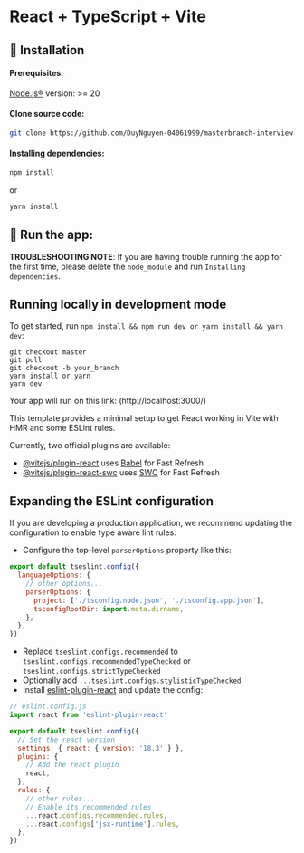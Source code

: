 # React + TypeScript + Vite

## 🚀 Installation
#### Prerequisites: 
[Node.js®](https://nodejs.org/) version: >= 20

#### Clone source code:

```sh
git clone https://github.com/DuyNguyen-04061999/masterbranch-interview.git
```

#### Installing dependencies:

```sh
npm install
```

or

```sh
yarn install
```
## 🚀 Run the app:

**TROUBLESHOOTING NOTE**: If you are having trouble running the app for the first time, please delete the `node_module` and run `Installing dependencies`.

## Running locally in development mode

To get started, run `npm install && npm run dev or yarn install && yarn dev`:
    
    git checkout master
    git pull
    git checkout -b your_branch
    yarn install or yarn
    yarn dev

Your app will run on this link: (http://localhost:3000/)


This template provides a minimal setup to get React working in Vite with HMR and some ESLint rules.

Currently, two official plugins are available:

- [@vitejs/plugin-react](https://github.com/vitejs/vite-plugin-react/blob/main/packages/plugin-react/README.md) uses [Babel](https://babeljs.io/) for Fast Refresh
- [@vitejs/plugin-react-swc](https://github.com/vitejs/vite-plugin-react-swc) uses [SWC](https://swc.rs/) for Fast Refresh

## Expanding the ESLint configuration

If you are developing a production application, we recommend updating the configuration to enable type aware lint rules:

- Configure the top-level `parserOptions` property like this:

```js
export default tseslint.config({
  languageOptions: {
    // other options...
    parserOptions: {
      project: ['./tsconfig.node.json', './tsconfig.app.json'],
      tsconfigRootDir: import.meta.dirname,
    },
  },
})
```

- Replace `tseslint.configs.recommended` to `tseslint.configs.recommendedTypeChecked` or `tseslint.configs.strictTypeChecked`
- Optionally add `...tseslint.configs.stylisticTypeChecked`
- Install [eslint-plugin-react](https://github.com/jsx-eslint/eslint-plugin-react) and update the config:

```js
// eslint.config.js
import react from 'eslint-plugin-react'

export default tseslint.config({
  // Set the react version
  settings: { react: { version: '18.3' } },
  plugins: {
    // Add the react plugin
    react,
  },
  rules: {
    // other rules...
    // Enable its recommended rules
    ...react.configs.recommended.rules,
    ...react.configs['jsx-runtime'].rules,
  },
})
```
